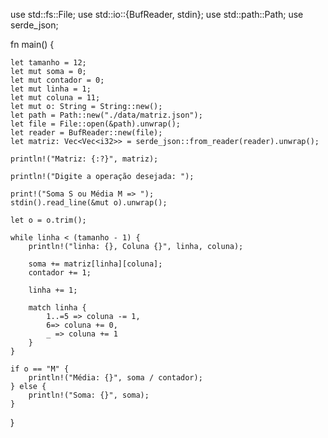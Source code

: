 
use std::fs::File;
use std::io::{BufReader, stdin};
use std::path::Path;
use serde_json;


fn main() {

    let tamanho = 12;
    let mut soma = 0;
    let mut contador = 0;
    let mut linha = 1;
    let mut coluna = 11;
    let mut o: String = String::new();
    let path = Path::new("./data/matriz.json");
    let file = File::open(&path).unwrap();
    let reader = BufReader::new(file);
    let matriz: Vec<Vec<i32>> = serde_json::from_reader(reader).unwrap();

    println!("Matriz: {:?}", matriz);

    println!("Digite a operação desejada: ");

    print!("Soma S ou Média M => ");
    stdin().read_line(&mut o).unwrap();

    let o = o.trim();

    while linha < (tamanho - 1) {
        println!("linha: {}, Coluna {}", linha, coluna);

        soma += matriz[linha][coluna];
        contador += 1;

        linha += 1;

        match linha {
            1..=5 => coluna -= 1,
            6=> coluna += 0,
            _ => coluna += 1
        }
    }

    if o == "M" {
        println!("Média: {}", soma / contador);
    } else {
        println!("Soma: {}", soma);
    }

}
